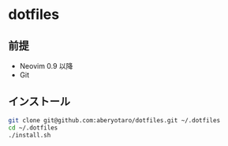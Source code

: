 # dotfiles

## 前提
- Neovim 0.9 以降
- Git

## インストール

```bash
git clone git@github.com:aberyotaro/dotfiles.git ~/.dotfiles
cd ~/.dotfiles
./install.sh
